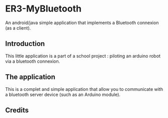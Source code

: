 # ER3-MyBluetooth
An android/java simple application that implements a Bluetooth connexion (as a client).

## Introduction
This little application is a part of a school project : piloting an arduino robot via a bluetooth connexion.

## The application
This is a complet and simple application that allow you to communicate with a bluetooth server device (such as an Arduino module).

## Credits

